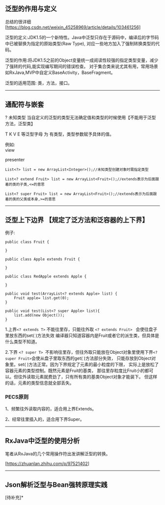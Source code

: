 ## 泛型的作用与定义

总结的很详细[https://blog.csdn.net/weixin_45258969/article/details/103461256]

泛型的定义:JDK1.5的一个新特性。Java中泛型只存在于源码中，编译后的字节码中已被替换为指定的原始类型(Raw Type),
对应一些地方加入了强制转换类型的代码。

泛型的作用:将JDK1.5之前的Object变量统一成阅读性较强的指定类型变量，减少了强转的代码,能实现编写期间的错误检查。
对于集合类来说尤其有用，常用场景如RxJava,MVP中自定义BaseActivity，BaseFragment。


泛型的适用范围: 类，方法，接口。

-------

## 通配符与嵌套

? 未知类型 当自定义的泛型的类型无法确定值和类型的时候使用【不能用于泛型方法，泛型类】

T K V E 等泛型字母 为 有类型，类型参数赋予具体的值。

例如:  
	<V extends BaseView> view  
	<P extends BasePresenter> presenter

    List<?> list = new ArrayList<Integer>();//未知类型创建对象时需指定类型

    List<? extend Fruit> list = new ArrayList<Fruit>();//extends表示为后面跟着的类的子类,<=的意思
 	
    List<? super Fruit> list = new ArrayList<Fruit>();//extends表示为后面跟着的类的父类或本身,>=的意思

 	


------

## 泛型上下边界 【规定了泛方法和泛容器的上下界】
	


例子:


    public class Fruit {

    }

    public class Apple extends Fruit {

    }

    public class RedApple extends Apple {

    }

    public void test(ArrayList<? extends Apple> list) {
        Fruit apple= list.get(0);
    }

 	public void test(List<? super Apple> list){
        list.add(new Object());
    }


1.上界`<? extends T>` 不能往里存，只能往外取
`<? extends Fruit> ` 会使往盘子里放东西的set( )方法失效 
编译器只知道容器内是Fruit或者它的派生类，但具体是什么类型不知道。

2.下界 `<? super T> `不影响往里存，但往外取只能放在Object对象里使用下界`<? super Fruit>`会使从盘子里取东西的get( )方法部分失效，
只能存放到Object对象里。set( )方法正常。因为下界规定了元素的最小粒度的下限，
实际上是放松了容器元素的类型控制。既然元素是Fruit的基类，
那往里存粒度比Fruit小的都可以。但往外读取元素就费劲了，只有所有类的基类Object对象才能装下。
但这样的话，元素的类型信息就全部丢失。

### PECS原则

1、频繁往外读取内容的，适合用上界Extends。

2、经常往里插入的，适合用下界Super。


-------



## RxJava中泛型的使用分析

笔者从RxJava的几个常用操作符出发讲解泛型的转换。

[https://zhuanlan.zhihu.com/p/97521402]


-------


## Json解析泛型与Bean强转原理实践

[待补充]*





